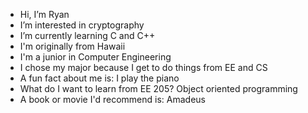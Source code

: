 - Hi, I’m Ryan
- I’m interested in cryptography
- I’m currently learning C and C++
- I'm originally from Hawaii
- I'm a junior in Computer Engineering
- I chose my major because I get to do things from EE and CS
- A fun fact about me is:  I play the piano
- What do I want to learn from EE 205?  Object oriented programming
- A book or movie I'd recommend is: Amadeus
